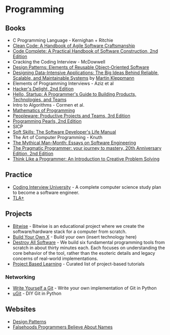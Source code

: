 # Programming

## Books
- C Programming Language - Kernighan + Ritchie
- [Clean Code: A Handbook of Agile Software Craftsmanship](https://www.amazon.com/Clean-Code-Handbook-Software-Craftsmanship/dp/0132350882/)
- [Code Complete: A Practical Handbook of Software Construction, 2nd Edition](https://www.amazon.com/Code-Complete-Practical-Handbook-Construction/dp/0735619670/)
- Cracking the Coding Interview - McDowwell
- [Design Patterns: Elements of Reusable Object-Oriented Software](https://www.amazon.com/Design-Patterns-Elements-Reusable-Object-Oriented/dp/0201633612/)
- [Designing Data-Intensive Applications: The Big Ideas Behind Reliable, Scalable, and Maintainable Systems](https://www.amazon.com/Designing-Data-Intensive-Applications-Reliable-Maintainable/dp/1449373321/) by [Martin Kleppmann](https://martin.kleppmann.com/)
- Elements of Programming Interviews - Aziz et al
- [Hacker's Delight, 2nd Edition](https://www.amazon.com/gp/product/0321842685/)
- [Hello, Startup: A Programmer's Guide to Building Products, Technologies, and Teams](https://www.amazon.com/gp/product/1491909900/)
- Intro to Algorithms - Cormen et al.
- [Mathematics of Programming](https://github.com/liuxinyu95/unplugged)
- [Peopleware: Productive Projects and Teams, 3rd Edition](https://www.amazon.com/Peopleware-Productive-Projects-Teams-3rd/dp/0321934113/)
- [Programming Pearls, 2nd Edition](https://www.amazon.com/Programming-Pearls-2nd-Jon-Bentley/dp/0201657880/)
- SICP
- [Soft Skills: The Software Developer's Life Manual](https://www.amazon.com/Soft-Skills-software-developers-manual/dp/1617292397/)
- The Art of Computer Programming - Knuth
- [The Mythical Man-Month: Essays on Software Engineering](https://www.amazon.com/Mythical-Man-Month-Software-Engineering-Anniversary/dp/0201835959/)
- [The Pragmatic Programmer: your journey to mastery, 20th Anniversary Edition, 2nd Edition](https://www.amazon.com/Pragmatic-Programmer-journey-mastery-Anniversary/dp/0135957052/)
- [Think Like a Programmer: An Introduction to Creative Problem Solving](https://www.amazon.com/Think-Like-Programmer-Introduction-Creative/dp/1593274246/)

## Practice
- [Coding Interview University](https://github.com/jwasham/coding-interview-university) -  A complete computer science study plan to become a software engineer.
- [TLA+](https://lamport.azurewebsites.net/video/videos.html)

## Projects
- [Bitwise](https://github.com/pervognsen/bitwise) - Bitwise is an educational project where we create the software/hardware stack for a computer from scratch.
- [Build Your Own X](https://github.com/danistefanovic/build-your-own-x) - Build your own (insert technology here)
- [Destroy All Software](https://www.destroyallsoftware.com/screencasts) - We build six fundamental programming tools from scratch in about thirty minutes each. Each focuses on understanding the core behavior of the tool, rather than the esoteric details and legacy concerns of real-world implementations.
- [Project Based Learning](https://github.com/tuvtran/project-based-learning) - Curated list of project-based tutorials

### Networking
- [Write Yourself a Git](https://wyag.thb.lt/) - Write your own implementation of Git in Python
- [uGit](https://www.leshenko.net/p/ugit/#) - DIY Git in Python

## Websites
- [Design Patterns](https://refactoring.guru/design-patterns)
- [Falsehoods Programmers Believe About Names](https://www.kalzumeus.com/2010/06/17/falsehoods-programmers-believe-about-names/)
